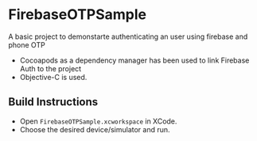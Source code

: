 # FirebaseOTPSample
A basic project to demonstarte authenticating an user using firebase and phone OTP

- Cocoapods as a dependency manager has been used to link Firebase Auth to the project
- Objective-C is used.


## Build Instructions
- Open `FirebaseOTPSample.xcworkspace` in XCode.
- Choose the desired device/simulator and run.
